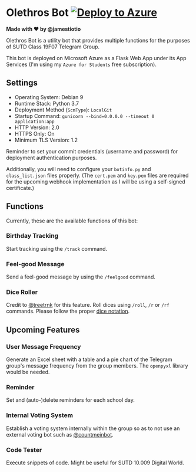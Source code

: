 # Olethros Bot [![Deploy to Azure](http://azuredeploy.net/deploybutton.png)](https://azuredeploy.net/?repository=https://github.com/jamestiotio/OlethrosBot)

**Made with ❤️ by @jamestiotio**

Olethros Bot is a utility bot that provides multiple functions for the purposes of SUTD Class 19F07 Telegram Group.

This bot is deployed on Microsoft Azure as a Flask Web App under its App Services (I'm using my `Azure for Students` free subscription).

## Settings

- Operating System: Debian 9
- Runtime Stack: Python 3.7
- Deployment Method (`ScmType`): `LocalGit`
- Startup Command: `gunicorn --bind=0.0.0.0 --timeout 0 application:app`
- HTTP Version: 2.0
- HTTPS Only: On
- Minimum TLS Version: 1.2

Reminder to set your commit credentials (username and password) for deployment authentication purposes.

Additionally, you will need to configure your `botinfo.py` and `class_list.json` files properly. (The `cert.pem` and `key.pem` files are required for the upcoming webhook implementation as I will be using a self-signed certificate.)



## Functions
Currently, these are the available functions of this bot:

### Birthday Tracking
Start tracking using the `/track` command.

### Feel-good Message
Send a feel-good message by using the `/feelgood` command.

### Dice Roller
Credit to [@treetrnk](https://github.com/treetrnk/rollem-telegram-bot) for this feature. Roll dices using `/roll`, `/r` or `/rf` commands.
Please follow the proper <a href="https://en.wikipedia.org/wiki/Dice_notation">dice notation</a>.



## Upcoming Features

### User Message Frequency
Generate an Excel sheet with a table and a pie chart of the Telegram group's message frequency from the group members. The `openpyxl` library would be needed.

### Reminder
Set and (auto-)delete reminders for each school day.

### Internal Voting System
Establish a voting system internally within the group so as to not use an external voting bot such as [@countmeinbot](https://t.me/countmeinbot).

### Code Tester
Execute snippets of code. Might be useful for SUTD 10.009 Digital World.